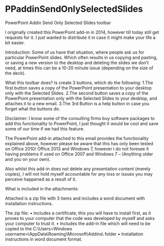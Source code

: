 # PPaddinSendOnlySelectedSlides
PowerPoint Addin Send Only Selected Slides toolbar

I originally created this PowerPoint add-in in 2014, however till today still get requests for it. I just wanted to distribute it in case it might make your life a bit easier.

Introduction:
Some of us have that situation, where people ask us for particular PowerPoint slides. Which often results in us copying and pasting, or saving a new version to the desktop and deleting the slides we don’t need, at times this can be a 10-20 minute issue (depending on the size of the deck).

What this toolbar does?
Is create 3 buttons, which do the following:
1.The first button saves a copy of the PowerPoint presentation to your desktop only with the Selected Slides.
2.The second button saves a copy of the PowerPoint presentation only with the Selected Slides to your desktop, and attaches    it to a new email.
3.The 3rd Button is a help button in case you forget what the buttons do.
 
Disclaimer:
I know some of the consulting firms buy software packages to add this functionality to PowerPoint, I just thought it would be cool and save some of our time if we had this feature.

The PowerPoint add-in attached to this email provides the functionality explained above, however please be aware that this has only been tested on Office 2010/ Office 2013 and Windows 7, however I do not foresee it having problems if used on Office 2007 and Windows 7 – (Anything older and you on your own).

Also whilst this add-in does not delete any presentation content (merely copies), I will not hold myself accountable for any loss or issues you may perceive happened as a result of it. 
 
What is included in the attachments:
 
Attached is a zip file with 3 items and includes a word document with installation instructions.
 
The zip file:
•	Includes a certificate, this you will have to install first, as it proves to your computer that the code was developed by myself and asks your computer to trust it.
•	Includes the add-in file which will need to be copied to the C:\Users\<Windows username>\AppData\Roaming\Microsoft\Addins\ folder
•	Installation instructions in word document format.

